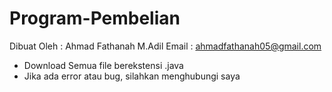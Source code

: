 # Program-Pembelian

Dibuat Oleh : Ahmad Fathanah M.Adil
Email : ahmadfathanah05@gmail.com

* Download Semua file berekstensi .java
* Jika ada error atau bug, silahkan menghubungi saya
